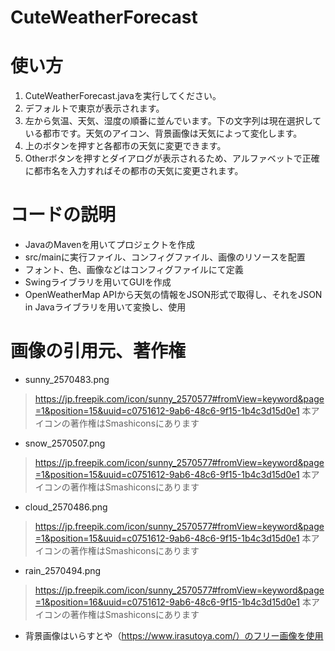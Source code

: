 # CuteWeatherForecast
# 使い方
1. CuteWeatherForecast.javaを実行してください。
2. デフォルトで東京が表示されます。
3. 左から気温、天気、湿度の順番に並んでいます。下の文字列は現在選択している都市です。天気のアイコン、背景画像は天気によって変化します。
4. 上のボタンを押すと各都市の天気に変更できます。
5. Otherボタンを押すとダイアログが表示されるため、アルファベットで正確に都市名を入力すればその都市の天気に変更されます。

# コードの説明
* JavaのMavenを用いてプロジェクトを作成
* src/mainに実行ファイル、コンフィグファイル、画像のリソースを配置
* フォント、色、画像などはコンフィグファイルにて定義
* Swingライブラリを用いてGUIを作成
* OpenWeatherMap APIから天気の情報をJSON形式で取得し、それをJSON in Javaライブラリを用いて変換し、使用

# 画像の引用元、著作権
* sunny_2570483.png
> https://jp.freepik.com/icon/sunny_2570577#fromView=keyword&page=1&position=15&uuid=c0751612-9ab6-48c6-9f15-1b4c3d15d0e1
本アイコンの著作権はSmashiconsにあります
* snow_2570507.png
> https://jp.freepik.com/icon/sunny_2570577#fromView=keyword&page=1&position=15&uuid=c0751612-9ab6-48c6-9f15-1b4c3d15d0e1
本アイコンの著作権はSmashiconsにあります
* cloud_2570486.png
> https://jp.freepik.com/icon/sunny_2570577#fromView=keyword&page=1&position=15&uuid=c0751612-9ab6-48c6-9f15-1b4c3d15d0e1
本アイコンの著作権はSmashiconsにあります
* rain_2570494.png
> https://jp.freepik.com/icon/sunny_2570577#fromView=keyword&page=1&position=16&uuid=c0751612-9ab6-48c6-9f15-1b4c3d15d0e1
本アイコンの著作権はSmashiconsにあります
* 背景画像はいらすとや（https://www.irasutoya.com/）のフリー画像を使用

